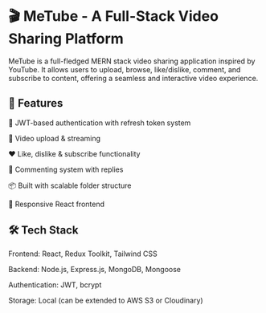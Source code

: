 <h1>🎬 MeTube - A Full-Stack Video Sharing Platform </h1>
MeTube is a full-fledged MERN stack video sharing application inspired by YouTube. It allows users to upload, browse, like/dislike, comment, and subscribe to content, offering a seamless and interactive video experience.

<h2>🚀 Features</h2>

🔐 JWT-based authentication with refresh token system

🎥 Video upload & streaming

❤️ Like, dislike & subscribe functionality

💬 Commenting system with replies

📦 Built with scalable folder structure

📱 Responsive React frontend

<h2>🛠️ Tech Stack </h2>

Frontend: React, Redux Toolkit, Tailwind CSS

Backend: Node.js, Express.js, MongoDB, Mongoose

Authentication: JWT, bcrypt

Storage: Local (can be extended to AWS S3 or Cloudinary)
